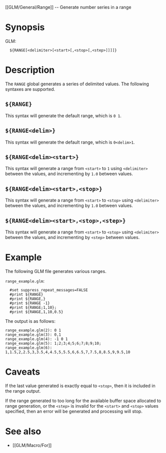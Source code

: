 [[GLM/General/Range]] -- Generate number series in a range

# Synopsis
GLM:
~~~
  ${RANGE[<delimiter>[<start>[,<stop>[,<step>]]]]}
~~~

# Description

The `RANGE` global generates a series of delimited values.  The following syntaxes are supported.

## `${RANGE}`

This syntax will generate the default range, which is `0 1`.

## `${RANGE<delim>}`

This syntax will generate the default range, which is `0<delim>1`.

## `${RANGE<delim><start>}`

This syntax will generate a range from `<start>` to `1` using `<delimiter>` between the values, and incrementing by `1.0` between values.

## `${RANGE<delim><start>,<stop>}`

This syntax will generate a range from `<start>` to `<stop>` using `<delimiter>` between the values, and incrementing by `1.0` between values.

## `${RANGE<delim><start>,<stop>,<step>}`

This syntax will generate a range from `<start>` to `<stop>` using `<delimiter>` between the values, and incrementing by `<step>` between values.

# Example

The following GLM file generates various ranges.

`range_example.glm`:
~~~
  #set suppress_repeat_messages=FALSE
  #print ${RANGE}
  #print ${RANGE,}
  #print ${RANGE -1}
  #print ${RANGE;1,10};
  #print ${RANGE,1,10,0.5}
~~~

The output is as follows:
~~~
range_example.glm(2): 0 1
range_example.glm(3): 0,1
range_example.glm(4): -1 0 1
range_example.glm(5): 1;2;3;4;5;6;7;8;9;10;
range_example.glm(6): 1,1.5,2,2.5,3,3.5,4,4.5,5,5.5,6,6.5,7,7.5,8,8.5,9,9.5,10
~~~

# Caveats

If the last value generated is exactly equal to `<stop>`, then it is included in the range output.

If the range generated to too long for the available buffer space allocated to range generation, or the `<step>` is invalid for the `<start>` and `<stop>` values specified, then an error will be generated and processing will stop.

# See also
* [[GLM/Macro/For]]
